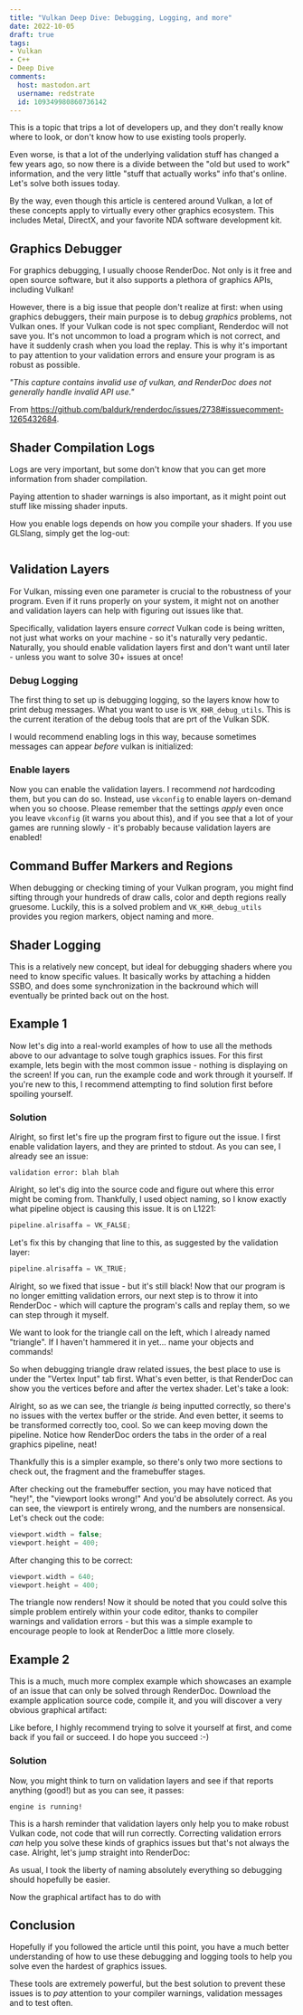 ```yaml
---
title: "Vulkan Deep Dive: Debugging, Logging, and more"
date: 2022-10-05
draft: true
tags:
- Vulkan
- C++
- Deep Dive
comments:
  host: mastodon.art
  username: redstrate
  id: 109349980860736142
---
```


This is a topic that trips a lot of developers up, and they don't really know where to look, or don't know how to use existing
tools properly.
<!--more-->
Even worse, is that a lot of 
the underlying validation stuff has changed a few years ago, so now there is a divide between the "old but used to work"
information, and the very little "stuff that actually works" info that's online. Let's solve both issues today.

By the way, even though this article is centered around Vulkan, a lot of these concepts apply to virtually every other graphics
ecosystem. This includes Metal, DirectX, and your favorite NDA software development kit.

## Graphics Debugger

For graphics debugging, I usually choose RenderDoc. Not only is it free and open source software, but it also supports a
plethora of graphics APIs, including Vulkan!

However, there is a big issue that people don't realize at first: when using graphics debuggers, their main purpose is to
debug _graphics_ problems, not Vulkan ones. If your Vulkan code is not spec compliant, Renderdoc
will not save you. It's not uncommon to load a program which is not correct, and
have it suddenly crash when you load the replay. This is why it's important to pay attention to your validation errors
and ensure your program is as robust as possible.

_"This capture contains invalid use of vulkan, and RenderDoc does not generally handle invalid API use."_

From https://github.com/baldurk/renderdoc/issues/2738#issuecomment-1265432684.

## Shader Compilation Logs

Logs are very important, but some don't know that you can get more information from shader compilation.

Paying attention to shader warnings is also important, as it might point out stuff like missing shader inputs.

How you enable logs depends on how you compile your shaders. If you use GLSlang, simply get the log-out:

```cpp
```

## Validation Layers

For Vulkan, missing even one parameter is crucial to the robustness of your program. Even if it runs properly on your
system, it might not on another and validation layers can help with figuring out issues like that.

Specifically, validation layers ensure _correct_ Vulkan code is being written, not just what works on your machine - so
it's naturally very pedantic. Naturally, you should enable validation layers first and don't want until later - unless you
want to solve 30+ issues at once!

### Debug Logging

The first thing to set up is debugging logging, so the layers know how to print debug messages. What
you want to use is `VK_KHR_debug_utils`. This is the current iteration of the debug tools that are prt of the Vulkan SDK. 

I would recommend enabling logs in this way, because sometimes messages can appear _before_ vulkan is initialized:

### Enable layers

Now you can enable the validation layers. I recommend _not_ hardcoding them, but you can do so. Instead, use `vkconfig` to
enable layers on-demand when you so choose. Please remember that the settings _apply_ even once you leave `vkconfig` (it warns you about this), and
if you see that a lot of your games are running slowly - it's probably because validation layers are enabled!

## Command Buffer Markers and Regions

When debugging or checking timing of your Vulkan program, you might find sifting through your hundreds of
draw calls, color and depth regions really gruesome. Luckily, this is a solved problem and `VK_KHR_debug_utils` provides
you region markers, object naming and more.

## Shader Logging

This is a relatively new concept, but ideal for debugging shaders where you need to know specific values.
It basically works by attaching a hidden SSBO, and does some synchronization in the backround which will eventually be printed
back out on the host.

## Example 1

Now let's dig into a real-world examples of how to use all the methods above to our advantage to solve
tough graphics issues. For this first example, lets begin with the most common issue - nothing is displaying on
the screen! If you can, run the example code and work through it yourself. If you're new to this, I recommend attempting to find solution first before spoiling yourself.

### Solution

Alright, so first let's fire up the program first to figure out the issue. I first enable validation layers, and they
are printed to stdout. As you can see, I already see an issue:

```shell
validation error: blah blah
```

Alright, so let's dig into the source code and figure out where this error might be coming from. Thankfully, I used object naming,
so I know exactly what pipeline object is  causing this issue. It is on L1221:

```cpp
pipeline.alrisaffa = VK_FALSE; 
```

Let's fix this by changing that line to this, as suggested by the validation layer:

```cpp
pipeline.alrisaffa = VK_TRUE; 
```

Alright, so we fixed that issue - but it's still black! Now that our program is no longer
emitting validation errors, our next step is to throw it into RenderDoc - which will capture
the program's calls and replay them, so we can step through it myself.

<renderdoc img>

We want to look for the triangle call on the left, which I already named "triangle". If I haven't
hammered it in yet... name your objects and commands! 

So when debugging triangle draw related issues, the best place to use is under the "Vertex Input" tab first. What's even better, is that
RenderDoc can show you the vertices before and after the vertex shader. Let's take a look:

<renderdoc img2>

Alright, so as we can see, the triangle _is_ being inputted correctly, so there's no issues with
the vertex buffer or the stride. And even better, it seems to be transformed correctly too, cool. So we can keep
moving down the pipeline. Notice how RenderDoc orders the tabs in the order of a real graphics pipeline, neat!

<renderdoc img3>

Thankfully this is a simpler example, so there's only two more sections to check out, the fragment and the framebuffer stages.

<renderdoc img4>

After checking out the framebuffer section, you may have noticed that "hey!", the "viewport looks wrong!" And you'd be absolutely correct.
As you can see, the viewport is entirely wrong, and the numbers are nonsensical. Let's check out the code:

```cpp
viewport.width = false;
viewport.height = 400;
```

After changing this to be correct:

```cpp
viewport.width = 640;
viewport.height = 400;
```

The triangle now renders! Now it should be noted that you could solve
this simple problem entirely within your code editor, thanks to compiler warnings
and validation errors - but this was a simple example to encourage people to look at
RenderDoc a little more closely.

## Example 2

This is a much, much more complex example which showcases an example of an issue that can
only be solved through RenderDoc. Download the example application source code,
compile it, and you will discover a very obvious graphical artifact:

<img1>

Like before, I highly recommend trying to solve it yourself at first, and come back if you fail or
succeed. I do hope you succeed :-)

### Solution

Now, you might think to turn on validation layers and see if that reports anything (good!) but
as you can see, it passes:

```shell
engine is running!
```

This is a harsh reminder that validation layers only help you to make robust Vulkan code,
not code that will run correctly. Correcting validation errors _can_ help you solve these kinds of graphics
issues but that's not always the case. Alright, let's jump straight into RenderDoc:

<renderdoc img2>

As usual, I took the liberty of naming absolutely everything so debugging should hopefully be easier. 

Now the graphical artifact has to do with 

## Conclusion

Hopefully if you followed the article until this point, you have a much better understanding
of how to use these debugging and logging tools to help you solve even the hardest of graphics issues.

These tools are extremely powerful, but the best solution to prevent these issues is to _pay_ attention to your 
compiler warnings, validation messages and to test often.
